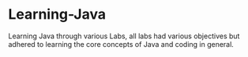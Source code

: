 # Learning-Java
Learning Java through various Labs, all labs had various objectives but adhered to learning the core concepts of Java and coding in general. 
